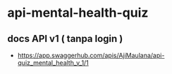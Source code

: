 # api-mental-health-quiz

## docs API v1 ( tanpa login )
- https://app.swaggerhub.com/apis/AjiMaulana/api-quiz_mental_health_v_1/1